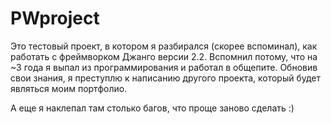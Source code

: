 # PWproject

Это тестовый проект, в котором я разбирался (скорее вспоминал), как работать с фреймворком Джанго версии 2.2.
Вспомнил потому, что на ~3 года я выпал из программирования и работал в общепите.
Обновив свои знания, я преступлю к написанию другого проекта, который будет являться моим портфолио.

А еще я наклепал там столько багов, что проще заново сделать :)
